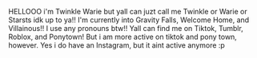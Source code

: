 HELLOOO i'm Twinkle Warie but yall can juzt call me Twinkle or Warie or Starsts idk up to ya!!
I'm currently into Gravity Falls, Welcome Home, and Villainous!!
I use any pronouns btw!!
Yall can find me on Tiktok, Tumblr, Roblox, and Ponytown!
But i am more active on tiktok and pony town, however.
Yes i do have an Instagram, but it aint active anymore :p


<!---
TwinkleWarie-DO-NOT-COPY/TwinkleWarie-DO-NOT-COPY is a ✨ special ✨ repository because its `README.md` (this file) appears on your GitHub profile.
You can click the Preview link to take a look at your changes.
--->
